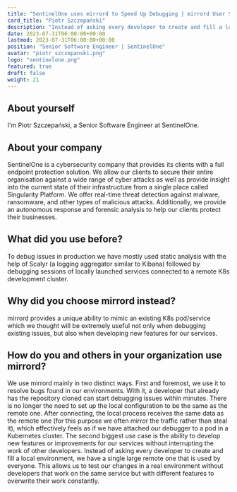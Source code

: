 ```yaml
---
title: "SentinelOne uses mirrord to Speed Up Debugging | mirrord User Stories"
card_title: "Piotr Szczepański"
description: "Instead of asking every developer to create and fill a local environment, we have a single large remote one that is used by everyone."
date: 2023-07-31T06:00:00+00:00
lastmod: 2023-07-31T06:00:00+00:00
position: "Senior Software Engineer | SentinelOne"
avatar: "piotr_szczepanski.png"
logo: "sentinelone.png"
featured: true
draft: false
weight: 21
---
```


## About yourself

I'm Piotr Szczepański, a Senior Software Engineer at SentinelOne.

## About your company

SentinelOne is a cybersecurity company that provides its clients with a full endpoint protection solution. We allow our clients to secure their entire organisation against a wide range of cyber attacks as well as provide insight into the current state of their infrastructure from a single place called Singularity Platform. We offer real-time threat detection against malware, ransomware, and other types of malicious attacks. Additionally, we provide an autonomous response and forensic analysis to help our clients protect their businesses.

## What did you use before?

To debug issues in production we have mostly used static analysis with the help of Scalyr (a logging aggregator similar to Kibana) followed by debugging sessions of locally launched services connected to a remote K8s development cluster.

## Why did you choose mirrord instead?

mirrord provides a unique ability to mimic an existing K8s pod/service which we thought will be extremely useful not only when debugging existing issues, but also when developing new features for our services.

## How do you and others in your organization use mirrord?

We use mirrord mainly in two distinct ways. 
First and foremost, we use it to resolve bugs found in our environments. With it, a developer that already has the repository cloned can start debugging issues within minutes. There is no longer the need to set up the local configuration to be the same as the remote one. After connecting, the local process receives the same data as the remote one (for this purpose we often mirror the traffic rather than steal it), which effectively feels as if we have attached our debugger to a pod in a Kubernetes cluster.
The second biggest use case is the ability to develop new features or improvements for our services without interrupting the work of other developers. Instead of asking every developer to create and fill a local environment, we have a single large remote one that is used by everyone. This allows us to test our changes in a real environment without developers that work on the same service but with different features to overwrite their work constantly.

